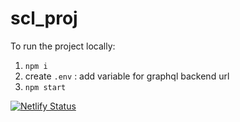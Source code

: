 # scl_proj
To run the project locally:

1. `npm i`
2. create `.env` : add variable for graphql backend url
3. `npm start`

[![Netlify Status](https://api.netlify.com/api/v1/badges/6900ee37-98a3-47d7-86fa-759660ca2145/deploy-status)](https://app.netlify.com/sites/socialslink/deploys)

